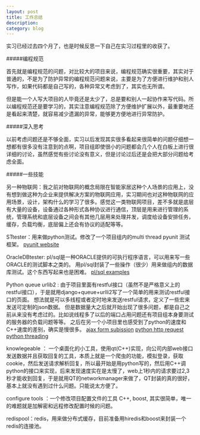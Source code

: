 ```yaml
---
layout: post
title: 工作总结
description: 
category: blog
---
```


实习已经过去四个月了，也是时候反思一下自己在实习过程里的收获了。

#####编程规范

首先就是编程规范的问题，对比较大的项目来说，编程规范确实很重要，其实对于普通的，不是为了防护异常的编程规范问题来说，主要是为了方便进行维护和别人写作，如果代码都是自己写的，各种异常又考虑到了，其实也无所谓。

但是能一个人写大项目的人毕竟还是太少了，总是要和别人一起协作来写代码。所以编程规范还是要学习的，其实注意编程规范除了方便维护扩展以外，最重要地还是看起来清楚，就容易减少遗漏的异常，能够更方便地进行异常防护。

#####深入思考

以前考虑问题还是不够全面，实习以后发现其实很多看起来很简单的问题仔细想一想都有很多没有注意到的点啊，项目组即使很小的问题都会几个人在白板上进行很详细的讨论，虽然感觉有些讨论没有意义，但是讨论过后还是会把大部分问题给考虑全面。

#####一些技能

另一种物联网：我之前对物联网的概念局限在智能家居这种个人场景的应用上，没有想到做这种为企业来提供解决方案的物联网应用，实习期间也对这种物联网的应用场景，设计，架构什么的学习了很多。感觉这一类物联网项目，差不多就是底层有大量的设备，设备通过各种形式各种协议进行通信，顶层是用来进行管理的系统，管理系统和底层设备之间会有其他几层用来处理并发，调度给设备安排任务，缓存，负载均衡，底层偏上还会有协议的适配等等。

STtester：用来做python测试。修改了一个项目组内的multi thread pyunit 测试框架。
[pyunit website](https://wiki.python.org/moin/PyUnit)

OracleDBtester: pl/sql是一种ORACLE提供的可执行程序语言，可以用来写一些ORACLE的测试脚本之类的。
用pl/sql封装了一些操作（很少）用来做组内的数据库测试。这个东西写起来也是困难。
[pl/sql examples](http://docs.oracle.com/cd/A97630_01/appdev.920/a96624/a_samps.htm)

Python queue urlib2 : 由于项目里面有restful接口（虽然不是严格意义上的restful接口），于是就用django+queue+urlli2写了一个简单的用来测试restful接口的页面。
想法就是可以多线程或者定时地来发送restful请求，定义了一些宏来发送可定制的json数据。
但是数据量大之后就开始出现了很多问题，都是自己之前从来没有考虑过的。比如说线程多了以后的端口占用问题还有项目组本身要测试的服务器的负载问题等等。
之后在另一个小项目里也感受到了python的速度和C++速度的差别，确实是慢很多。
[ajax form subission](https://realpython.com/blog/python/django-and-ajax-form-submissions/)
[python http request](http://stackoverflow.com/questions/2632520/what-is-the-fastest-way-to-send-100-000-http-requests-in-python)
[python threading](https://docs.python.org/2/library/threading.html)

knowlegeable ： 一个桌面化的小工具，使用qt(C++)实现，向公司内部web接口发送数据并且获取回复的工具，本质上就是一个爬虫的功能，模拟登录，获取cookie，然后发送请求解析回复，所以最开始是用python写的，然后用C++调python的接口来实现，后来发现速度实在是太慢了，web上1秒内的请求要过2,3秒才能收到回复，于是就用QT的networkmanager来做了，QT封装的真的很好，基本上就没有遇到过什么问题。只能说太方便了。

configure tools ：一个修改项目配置文件的工具 C++, boost, 其实很简单，唯一的难题就是加解密和远程修改配置时候的问题。

redispool：redis，用来做分布式缓存，目前准备用hiredis和boost来封装一个redis的连接池。
